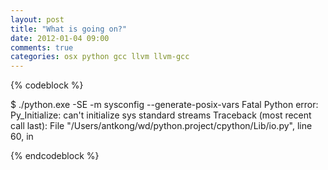 ```yaml
---
layout: post
title: "What is going on?"
date: 2012-01-04 09:00
comments: true
categories: osx python gcc llvm llvm-gcc
---
```


{% codeblock %}

$ ./python.exe -SE -m sysconfig --generate-posix-vars
Fatal Python error: Py_Initialize: can't initialize sys standard streams
Traceback (most recent call last):
  File "/Users/antkong/wd/python.project/cpython/Lib/io.py", line 60, in 

{% endcodeblock %}
